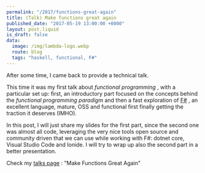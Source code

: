```yaml
---
permalink: "/2017/functions-great-again"
title: (Talk) Make functions great again
published_date: "2017-05-19 13:00:00 +0000"
layout: post.liquid
is_draft: false
data:
  image: /img/lambda-logo.webp
  route: blog
  tags: "haskell, functional, F#"
---
```



After some time, I came back to provide a technical talk.

This time it was my first talk about *functional programming* , with a particular set up: first, an introductory part focused on the concepts behind the *functional programming paradigm* and then a fast exploration of [F#](http://fsharp.org) , an excellent language, mature, OSS and functional first finally getting the traction it deserves (IMHO).

In this post, I will just share my slides for the first part, since the second one was almost all code, leveraging the very nice tools open source and community driven that we can use while working with F#: dotnet core, Visual Studio Code and Ionide. I will try to wrap up also the second part in a better presentation.

Check my [talks page](/talks) : "Make Functions Great Again"
